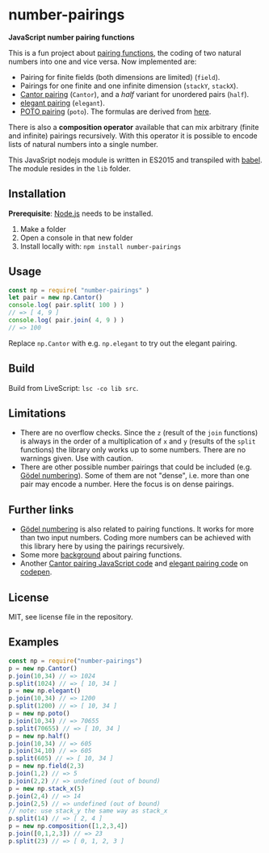 # number-pairings

**JavaScript number pairing functions**

This is a fun project about [pairing functions](https://en.wikipedia.org/wiki/Pairing_function), the coding of two natural numbers into one and vice versa. Now implemented are:

- Pairing for finite fields (both dimensions are limited) (`field`).
- Pairings for one finite and one infinite dimension (`stackY`, `stackX`).
- [Cantor pairing](https://en.wikipedia.org/wiki/Pairing_function) (`Cantor`), and a *half* variant for unordered pairs (`half`).
- [elegant pairing](https://www.google.ch/url?sa=t&rct=j&q=&esrc=s&source=web&cd=1&cad=rja&uact=8&ved=0ahUKEwjUtpeoj_bRAhXDVxoKHYJBCGwQFggoMAA&url=http%3A%2F%2Fszudzik.com%2FElegantPairing.pdf&usg=AFQjCNHlytYIHiOiE0jqc8McfJwheyft8g) (`elegant`).
- [POTO pairing](https://ch.mathworks.com/matlabcentral/fileexchange/44253-three-different-bijections-or-pairing-functions-between-n-and-n%5E2--including-cantor-polynomials-) (`poto`). The formulas are derived from [here](http://www.cs.umb.edu/~marc/cs620/theo10-06.pdf).

There is also a **composition operator** available that can mix arbitrary (finite and infinite) pairings recursively. With this operator it is possible to encode lists of natural numbers into a single number.

This JavaSript nodejs module is written in ES2015 and transpiled with [babel](https://babeljs.io/). The module resides in the `lib` folder.

## Installation

**Prerequisite**: [Node.js](https://nodejs.org/en/) needs to be installed.

1. Make a folder
2. Open a console in that new folder
3. Install locally with: `npm install number-pairings`

## Usage

```javascript
const np = require( "number-pairings" )
let pair = new np.Cantor()
console.log( pair.split( 100 ) )
// => [ 4, 9 ]
console.log( pair.join( 4, 9 ) )
// => 100
```

Replace `np.Cantor` with e.g. `np.elegant` to try out the elegant pairing.

## Build

Build from LiveScript: `lsc -co lib src`.

## Limitations

- There are no overflow checks. Since the `z` (result of the `join` functions) is always in the order of a multiplication of `x` and `y` (results of the `split` functions) the library only works up to some numbers. There are no warnings given. Use with caution.
- There are other possible number pairings that could be included (e.g. [Gödel numbering](https://en.wikipedia.org/wiki/G%C3%B6del_numbering)). Some of them are not "dense", i.e. more than one pair may encode a number. Here the focus is on dense pairings.

## Further links

- [Gödel numbering](https://en.wikipedia.org/wiki/G%C3%B6del_numbering) is also related to pairing functions. It works for more than two input numbers. Coding more numbers can be achieved with this library here by using the pairings recursively.
- Some more [background](http://www.cs.upc.edu/~alvarez/calculabilitat/enumerabilitat.pdf) about pairing functions.
- Another [Cantor pairing JavaScript code](https://codepen.io/LiamKarlMitchell/pen/xnEca)  and [elegant pairing code](https://codepen.io/sachmata/post/elegant-pairing) on [codepen](https://codepen.io/#).

## License

MIT, see license file in the repository.

## Examples

```javascript
const np = require("number-pairings")
p = new np.Cantor()
p.join(10,34) // => 1024
p.split(1024) // => [ 10, 34 ]
p = new np.elegant()
p.join(10,34) // => 1200
p.split(1200) // => [ 10, 34 ]
p = new np.poto()
p.join(10,34) // => 70655
p.split(70655) // => [ 10, 34 ]
p = new np.half()
p.join(10,34) // => 605
p.join(34,10) // => 605
p.split(605) // => [ 10, 34 ]
p = new np.field(2,3)
p.join(1,2) // => 5
p.join(2,2) // => undefined (out of bound)
p = new np.stack_x(5)
p.join(2,4) // => 14
p.join(2,5) // => undefined (out of bound)
// note: use stack_y the same way as stack_x
p.split(14) // => [ 2, 4 ]
p = new np.composition([1,2,3,4])
p.join([0,1,2,3]) // => 23
p.split(23) // => [ 0, 1, 2, 3 ]
```
